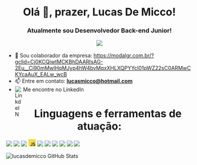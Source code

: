 <h1 align="center">Olá 👋, prazer, Lucas De Micco!</h1>
<h3 align="center">Atualmente sou Desenvolvedor Back-end Junior!</h3>
<p align="center"><img src=https://www.fabiosilvalima.net/wp-content/uploads/2017/04/fabiosilvalima-sairfazendo.gif width="250"></p>

- 🤝 Sou colaborador da empresa: https://modalgr.com.br/?gclid=Cj0KCQjwtMCKBhDAARIsAG-2Eu__Ci90mMwlHqMJyp4hW4bvMqxXHLXQPYYcl01pWZ22sC0ARMwCKYcaAuX_EALw_wcB
- 📫 Entre em contato: **lucasmicco@hotmail.com** 
- Me encontre no LinkedIn <a target="_blank" href="https://www.linkedin.com/in/lucas-de-micco-a40b23208/">
  <img align="left" alt="LinkdeIN" width="22px" src="https://image.flaticon.com/icons/png/512/174/174857.png" />
</a>


<h1 align="center">Linguagens e ferramentas de atuação: </h1>
<code><img height="20" src="https://upload.wikimedia.org/wikipedia/commons/thumb/e/ee/.NET_Core_Logo.svg/1024px-.NET_Core_Logo.svg.png"></code>
<code><img height="20" src="https://iconape.com/wp-content/files/sh/51404/svg/c--4.svg"></code>
<code><img height="20" src="https://cdn.worldvectorlogo.com/logos/angular-icon.svg"></code>
<code><img height="20" src="https://raw.githubusercontent.com/github/explore/80688e429a7d4ef2fca1e82350fe8e3517d3494d/topics/javascript/javascript.png"></code>
<code><img height="20" src="https://icon-library.com/images/html5-icon/html5-icon-13.jpg"></code>
<code><img height="20" src="https://www.iconninja.com/files/64/358/407/css3-icon.svg"></code>
<code><img height="20" src="https://img.icons8.com/color/480/microsoft-sql-server.png"></code>
<code><img height="20" src="https://uxwing.com/wp-content/themes/uxwing/download/10-brands-and-social-media/oracle.png"></code>
<code><img height="20" src="https://logos-world.net/wp-content/uploads/2021/02/Docker-Symbol.png"></code>
<code><img height="20" src="https://seeklogo.com/images/S/swagger-logo-A49F73BAF4-seeklogo.com.png"></code>

![lucasdemicco GitHub Stats](https://github-readme-stats.vercel.app/api?username=lucasdemicco&show_icons=true)



